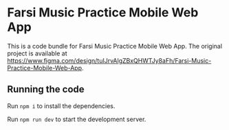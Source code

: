 
  # Farsi Music Practice Mobile Web App

  This is a code bundle for Farsi Music Practice Mobile Web App. The original project is available at https://www.figma.com/design/tuIJrvAlgZBxQHWTJy8aFh/Farsi-Music-Practice-Mobile-Web-App.

  ## Running the code

  Run `npm i` to install the dependencies.

  Run `npm run dev` to start the development server.
  